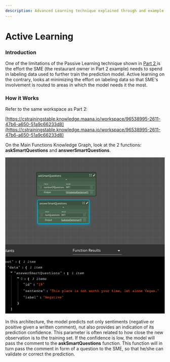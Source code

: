 ```yaml
---
description: Advanced Learning technique explained through and example
---
```


# Active Learning

### **Introduction**

One of the limitations of the Passive Learning technique shown in [Part 2 ](part-2-passive-learning.md)is the effort the SME \(the restaurant owner in Part 2 example\) needs to spend in labeling data used to further train the prediction model. Active learning on the contrary, looks at minimizing the effort on labeling data so that SME's involvement is routed to areas in which the model needs it the most. 

### **How it Works**

Refer to the same workspace as Part 2: 

[https://cstrainingstable.knowledge.maana.io/workspace/96538995-2611-47b6-a650-51a9c66233d8](https://cstrainingstable.knowledge.maana.io/workspace/96538995-2611-47b6-a650-51a9c66233d8)

On the Main Functions Knowledge Graph, look at the 2 functions: **askSmartQuestions** and **answerSmartQuestions**. 

![](../../../.gitbook/assets/image%20%2884%29.png)

In this architecture, the model predicts not only sentiments \(negative or positive given a written comment\), nut also provides an indication of its prediction confidence. This parameter is often related to how close the new observation is to the training set. If the confidence is low, the model will pass the comment to the **askSmartQuestions** function. This function will in turn pass the comment in form of a question to the SME, so that he/she can validate or correct the prediction. 



